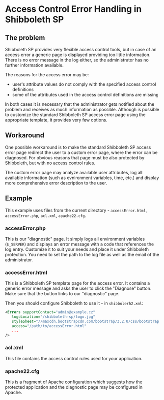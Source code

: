 # Access Control Error Handling in Shibboleth SP

## The problem

Shibboleth SP provides very flexible access control tools, but in case of an access error a generic page is displayed providing too little information. There is no error message in the log either, so the administrator has no further information available. 

The reasons for the access error may be:

 - user's attribute values do not comply with the specified access control definitions
 - some of the attributes used in the access control definitions are missing

In both cases it is necessary that the administrator gets notified about the problem and receives as much information as possible. Although is possible to customize the standard Shibboleth SP access error page using the appropriate template, it provides very few options.

## Workaround

One possible workaround is to make the standard Shibboleth SP access error page redirect the user to a custom error page, where the error can be diagnosed. For obvious reasons that page must be also protected by Shibboleth, but with no access control rules.

The custom error page may analyze available user attributes, log all available information (such as evnironment variables, time, etc.) and display more comprehensive error description to the user.

## Example

This example uses files from the current directory - `accessError.html`, `accessError.php`, `acl.xml`, `apache22.cfg`.

### accessError.php

This is our "diagnostic" page. It simply logs all environment variables (`$_SERVER`) and displays an error message with a code that references the log entry. Customize it to suit your needs and place it under Shibboleth protection. You need to set the path to the log file as well as the email of the administrator.

### accessError.html

This is a Shibboleth SP template page for the access error. It contains a generic error message and asks the user to click the "Diagnose" button. Make sure that the button links to our "diagnostic" page.

Then you should configure Shibboleth to use it - in `shibbolerh2.xml`:
```xml
<Errors supportContact="admin@example.cz"
   logoLocation="/shibboleth-sp/logo.jpg"
   styleSheet="//maxcdn.bootstrapcdn.com/bootstrap/3.2.0/css/bootstrap.min.css"
   access="/path/to/accessError.html"
   ...
/>
```

### acl.xml

This file contains the access control rules used for your application.

### apache22.cfg

This is a fragment of Apache configuration which suggests how the protected application and the diagnostic page may be configured in Apache.



